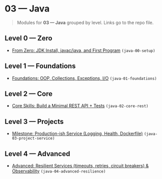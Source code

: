 # 03 — Java

> Modules for **03 — Java** grouped by level. Links go to the repo file.

## Level 0 — Zero

- [From Zero: JDK Install, javac/java, and First Program](https://github.com/AyhamJo7/Zero-2-Pro/blob/main/03-java/java-00-setup.md) `(java-00-setup)`

## Level 1 — Foundations

- [Foundations: OOP, Collections, Exceptions, I/O](https://github.com/AyhamJo7/Zero-2-Pro/blob/main/03-java/java-01-foundations.md) `(java-01-foundations)`

## Level 2 — Core

- [Core Skills: Build a Minimal REST API + Tests](https://github.com/AyhamJo7/Zero-2-Pro/blob/main/03-java/java-02-core-rest.md) `(java-02-core-rest)`

## Level 3 — Projects

- [Milestone: Production-ish Service (Logging, Health, Dockerfile)](https://github.com/AyhamJo7/Zero-2-Pro/blob/main/03-java/java-03-project-service.md) `(java-03-project-service)`

## Level 4 — Advanced

- [Advanced: Resilient Services (timeouts, retries, circuit breakers) & Observability](https://github.com/AyhamJo7/Zero-2-Pro/blob/main/03-java/java-04-advanced-resilience.md) `(java-04-advanced-resilience)`

